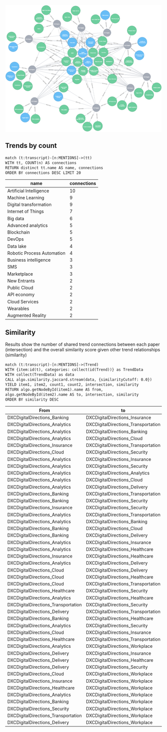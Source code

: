 
![](images/PapersTrends.png)

## Trends by count

~~~
match (t:transcript)-[n:MENTIONS]->(tt) 
WITH tt, COUNT(n) AS connections 
RETURN distinct tt.name AS name, connections
ORDER BY connections DESC LIMIT 20
~~~

|name|connections|
|---|---|
Artificial Intelligence|10
Machine Learning|9
Digital transformation|9
Internet of Things|7
Big data|6
Advanced analytics|5
Blockchain|5
DevOps|5
Data lake|4
Robotic Process Automation|4
Business intelligence|3
SMS|3
Marketplace|3
New Entrants|2
Public Cloud|2
API economy|2
Cloud Services|2
Wearables|2
Augmented Reality|2

## Similarity

Results show the number of shared trend connections between each paper (intersection) and the overall similarity score given other trend relationships (similarity)

~~~
match (t:transcript)-[n:MENTIONS]->(Trend)
WITH {item:id(t), categories: collect(id(Trend))} as TrendData
WITH collect(TrendData) as data
CALL algo.similarity.jaccard.stream(data, {similarityCutoff: 0.0})
YIELD item1, item2, count1, count2, intersection, similarity
RETURN algo.getNodeById(item1).name AS from, algo.getNodeById(item2).name AS to, intersection, similarity
ORDER BY similarity DESC
~~~

|From|to|intersection|similarity|
|---|---|---|---|
DXCDigitalDirections_Banking|DXCDigitalDirections_Insurance|8|0.4444444444444444
DXCDigitalDirections_Analytics|DXCDigitalDirections_Transportation|8|0.4444444444444444
DXCDigitalDirections_Analytics|DXCDigitalDirections_Banking|8|0.3333333333333333
DXCDigitalDirections_Analytics|DXCDigitalDirections_Cloud|8|0.2962962962962963
DXCDigitalDirections_Insurance|DXCDigitalDirections_Transportation|8|0.42105263157894735
DXCDigitalDirections_Cloud|DXCDigitalDirections_Security|8|0.4
DXCDigitalDirections_Analytics|DXCDigitalDirections_Insurance|8|0.3333333333333333
DXCDigitalDirections_Analytics|DXCDigitalDirections_Security|8|0.34782608695652173
DXCDigitalDirections_Analytics|DXCDigitalDirections_Analytics|7|0.2916666666666667
DXCDigitalDirections_Analytics|DXCDigitalDirections_Cloud|7|0.3333333333333333
DXCDigitalDirections_Analytics|DXCDigitalDirections_Delivery|7|0.4375
DXCDigitalDirections_Banking|DXCDigitalDirections_Transportation|7|0.35
DXCDigitalDirections_Banking|DXCDigitalDirections_Security|7|0.3888888888888889
DXCDigitalDirections_Insurance|DXCDigitalDirections_Security|7|0.3888888888888889
DXCDigitalDirections_Analytics|DXCDigitalDirections_Transportation|7|0.2692307692307692
DXCDigitalDirections_Analytics|DXCDigitalDirections_Banking|6|0.3157894736842105
DXCDigitalDirections_Banking|DXCDigitalDirections_Cloud|6|0.2608695652173913
DXCDigitalDirections_Banking|DXCDigitalDirections_Delivery|6|0.3333333333333333
DXCDigitalDirections_Analytics|DXCDigitalDirections_Insurance|6|0.3157894736842105
DXCDigitalDirections_Analytics|DXCDigitalDirections_Healthcare|6|0.35294117647058826
DXCDigitalDirections_Insurance|DXCDigitalDirections_Healthcare|6|0.3333333333333333
DXCDigitalDirections_Analytics|DXCDigitalDirections_Delivery|6|0.25
DXCDigitalDirections_Cloud|DXCDigitalDirections_Delivery|6|0.2857142857142857
DXCDigitalDirections_Cloud|DXCDigitalDirections_Healthcare|6|0.2857142857142857
DXCDigitalDirections_Cloud|DXCDigitalDirections_Transportation|6|0.25
DXCDigitalDirections_Healthcare|DXCDigitalDirections_Security|6|0.35294117647058826
DXCDigitalDirections_Analytics|DXCDigitalDirections_Healthcare|6|0.25
DXCDigitalDirections_Transportation|DXCDigitalDirections_Security|6|0.3
DXCDigitalDirections_Delivery|DXCDigitalDirections_Transportation|5|0.25
DXCDigitalDirections_Banking|DXCDigitalDirections_Healthcare|5|0.2631578947368421
DXCDigitalDirections_Analytics|DXCDigitalDirections_Security|5|0.2631578947368421
DXCDigitalDirections_Cloud|DXCDigitalDirections_Insurance|5|0.20833333333333334
DXCDigitalDirections_Healthcare|DXCDigitalDirections_Transportation|5|0.25
DXCDigitalDirections_Analytics|DXCDigitalDirections_Workplace|5|0.2
DXCDigitalDirections_Delivery|DXCDigitalDirections_Insurance|4|0.2
DXCDigitalDirections_Delivery|DXCDigitalDirections_Healthcare|4|0.2222222222222222
DXCDigitalDirections_Delivery|DXCDigitalDirections_Security|4|0.21052631578947367
DXCDigitalDirections_Cloud|DXCDigitalDirections_Workplace|4|0.17391304347826086
DXCDigitalDirections_Insurance|DXCDigitalDirections_Workplace|4|0.2
DXCDigitalDirections_Healthcare|DXCDigitalDirections_Workplace|4|0.2222222222222222
DXCDigitalDirections_Analytics|DXCDigitalDirections_Workplace|3|0.15
DXCDigitalDirections_Banking|DXCDigitalDirections_Workplace|3|0.14285714285714285
DXCDigitalDirections_Security|DXCDigitalDirections_Workplace|3|0.15
DXCDigitalDirections_Transportation|DXCDigitalDirections_Workplace|3|0.13636363636363635
DXCDigitalDirections_Delivery|DXCDigitalDirections_Workplace|2|0.1
